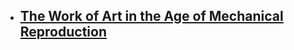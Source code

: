 - [The Work of Art in the Age of Mechanical Reproduction](https://www.marxists.org/reference/subject/philosophy/works/ge/benjamin.htm)
	-